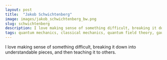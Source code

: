 ```yaml
---
layout: post
title:  "Jakob Schwichtenberg"
image: images/jakob_schwichtenberg_bw.png
slug: schwichtenberg
description: I love making sense of something difficult, breaking it down into understandable pieces, and then teaching it to others.
tags: quantum mechanics, classical mechanics, quantum field theory, gauge theories
---
```


I love making sense of something difficult, breaking it down into understandable pieces, and then teaching it to others.

